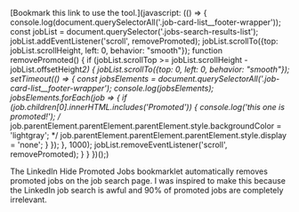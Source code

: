 [Bookmark this link to use the tool.](javascript: (() => { console.log(document.querySelectorAll('.job-card-list__footer-wrapper')); const jobList = document.querySelector('.jobs-search-results-list'); jobList.addEventListener('scroll', removePromoted); jobList.scrollTo({top: jobList.scrollHeight, left: 0, behavior: "smooth"}); function removePromoted() { if (jobList.scrollTop >= jobList.scrollHeight - jobList.offsetHeight*2) { jobList.scrollTo({top: 0, left: 0, behavior: "smooth"}); setTimeout(() => { const jobsElements = document.querySelectorAll('.job-card-list__footer-wrapper'); console.log(jobsElements); jobsElements.forEach(job => { if (job.children[0].innerHTML.includes('Promoted')) { console.log('this one is promoted!'); /* job.parentElement.parentElement.parentElement.style.backgroundColor = 'lightgray'; */ job.parentElement.parentElement.parentElement.style.display = 'none'; } }); }, 1000); jobList.removeEventListener('scroll', removePromoted); } } })();)

The LinkedIn Hide Promoted Jobs bookmarklet automatically removes promoted jobs on the job search page. I was inspired to make this because the LinkedIn job search is awful and 90% of promoted jobs are completely irrelevant.